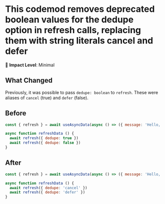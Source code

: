 # This codemod removes deprecated boolean values for the dedupe option in refresh calls, replacing them with string literals cancel and defer

🚦 **Impact Level**: Minimal

## What Changed

Previously, it was possible to pass `dedupe: boolean` to `refresh`. These were aliases of `cancel` (true) and `defer` (false).

## Before

```jsx
const { refresh } = await useAsyncData(async () => ({ message: 'Hello, Nuxt 3!' }))

async function refreshData () {
  await refresh({ dedupe: true })
  await refresh({ dedupe: false })
}
```

## After

```jsx
const { refresh } = await useAsyncData(async () => ({ message: 'Hello, Nuxt 3!' }))

async function refreshData () {
  await refresh({ dedupe: 'cancel' })
  await refresh({ dedupe: 'defer' })
}

```
